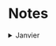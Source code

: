 # Notes

<details>
<summary>Janvier</summary>
<br>
Présence: X personnes

## Recommandations

```
    Use t on github to search for a specific files
    https://blog.stephane-robert.info/post/python-pipx-piptools-pipdeptree/
    https://github.com/aws-samples/s3-to-lambda-patterns
    https://www.youtube.com/watch?v=U_bHqgOdZS8 ( OBS for beginners )
    https://github.com/ezbz/gitlabber ( clone an organization )
    https://github.com/PacktPublishing/Learning_DevOps
    https://training.linuxfoundation.org/cloud-containers/?SSAID=746540&sscid=c1k5_gf3qr
    https://huggingface.co/
    https://gto76.github.io/python-cheatsheet/
    https://github.com/antonmedv/fx
    https://github.com/Textualize/rich
    https://github.com/files-community
```


## Partenariats


## Numérique Cameroun

```
    https://www.investiraucameroun.com/economie/0902-17493-tic-le-cameroun-lance-un-incubateur-national-pour-dynamiser-l-industrie-du-numerique
```
<br>
</details>
